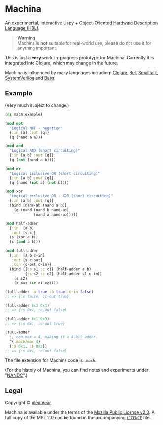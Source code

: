 # Machina

An experimental, interactive Lispy + Object-Oriented [Hardware Description Language (HDL)][HDL].

> **Warning**<br>
> Machina is **not** suitable for real-world use, please do not use it for anything important.

This is just a **very** work-in-progress prototype for Machina.  Currently it is integrated into Clojure, which may change in the future.

Machina is influenced by many languages including: [Clojure][], [Bel][], [Smalltalk][], [SystemVerilog][] and [Bass][].

[Clojure]: https://clojure.org
[Bel]: http://www.paulgraham.com/bel.html
[Smalltalk]: https://en.wikipedia.org/wiki/Smalltalk
[SystemVerilog]: https://en.wikipedia.org/wiki/SystemVerilog
[Bass]: https://bass-lang.org


## Example

(Very much subject to change.)

```clojure
(ns mach.example)

(mod not
  "Logical NOT - negation"
  {:in [a] :out [q]}
  (q (nand a a)))

(mod and
  "Logical AND (short circuiting)"
  {:in [a b] :out [q]}
  (q (not (nand a b))))

(mod or
  "Logical inclusive OR (short circuiting)"
  {:in [a b] :out [q]}
  (q (nand (not a) (not b))))

(mod xor
  "Logical exclusive OR - XOR (short circuiting)"
  {:in [a b] :out [q]}
  (bind [nand-ab (nand a b)]
    (q (nand (nand b nand-ab)
             (nand a nand-ab)))))

(mod half-adder
  {:in  [a b]
   :out [s c]}
  (s (xor a b))
  (c (and a b)))

(mod full-adder
  {:in  [a b c-in]
   :out [s c-out]
   :con {c-out c-in}}
  (bind [{:s s1 :c c1} (half-adder a b)
         {:s s2 :c c2} (half-adder s1 c-in)]
    (s s2)
    (c-out (or c1 c2))))

(full-adder :a true :b true :c-in false)
;; => {:s false, :c-out true}

(full-adder 0x3 0x1)
;; => {:s 0x4, :c-out false}

(full-adder 0x1 0x3)
;; => {:s 0x1, :c-out true}

(full-adder
  ;; con-max = 4, making it a 4-bit adder.
  ^{:mach/max 4}
  {:a 0x1, :b 0x3})
;; => {:s 0x4, :c-out false}
```

The file extension for Machina code is `.mach`.

(For the history of Machina, you can find notes and experiments under "[NANDC](https://github.com/axvr/codedump/tree/master/2019/nandc)".)

[HDL]: https://en.wikipedia.org/wiki/Hardware_description_language


## Legal

Copyright © [Alex Vear](https://www.alexvear.com).

Machina is available under the terms of the [Mozilla Public License v2.0](https://www.mozilla.org/en-US/MPL/2.0/).  A full copy of the MPL 2.0 can be found in the accompanying [`LICENCE`](/LICENCE) file.
